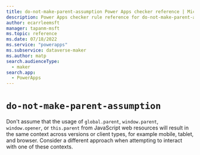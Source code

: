```yaml
---
title: do-not-make-parent-assumption Power Apps checker reference | Microsoft Docs
description: Power Apps checker rule reference for do-not-make-parent-assumption.
author: ecarrleemsft
manager: tapanm-msft
ms.topic: reference
ms.date: 07/18/2022
ms.service: "powerapps"
ms.subservice: dataverse-maker
ms.author: matp
search.audienceType: 
  - maker
search.app: 
  - PowerApps
---
```

# `do-not-make-parent-assumption`

Don't assume that the usage of `global.parent`, `window.parent`, `window.opener`, or `this.parent` from JavaScript web resources will result in the same context across versions or client types, for example mobile, tablet, and browser. Consider a different approach when attempting to interact with one of these contexts.

